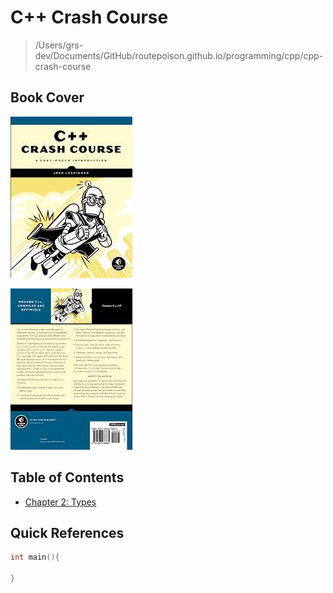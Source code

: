 # C++ Crash Course

> /Users/grs-dev/Documents/GitHub/routepoison.github.io/programming/cpp/cpp-crash-course

##  Book Cover

![Front](./cppcrash_front.png)

![Back](./cppcrash_back.png)

## Table of Contents

* [Chapter 2: Types](./2_types.md)

## Quick References

```cpp
int main(){

}
```

